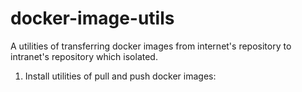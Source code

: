 # docker-image-utils
A utilities of transferring docker images from internet's repository to intranet's repository which isolated.



1. Install utilities of pull and push docker images:



